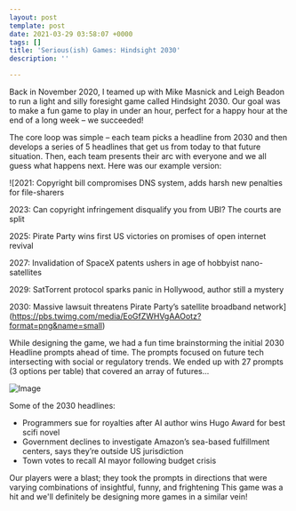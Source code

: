 ```yaml
---
layout: post
template: post
date: 2021-03-29 03:58:07 +0000
tags: []
title: 'Serious(ish) Games: Hindsight 2030'
description: ''

---
```

Back in November 2020, I teamed up with Mike Masnick and Leigh Beadon to run a light and silly foresight game called Hindsight 2030. Our goal was to make a fun game to play in under an hour, perfect for a happy hour at the end of a long week – we succeeded!

The core loop was simple – each team picks a headline from 2030 and then develops a series of 5 headlines that get us from today to that future situation. Then, each team presents their arc with everyone and we all guess what happens next. Here was our example version:

![2021: Copyright bill compromises DNS system, adds harsh new penalties for file-sharers

2023: Can copyright infringement disqualify you from UBI? The courts are split

2025: Pirate Party wins first US victories on promises of open internet revival

2027: Invalidation of SpaceX patents ushers in age of hobbyist nano-satellites

2029: SatTorrent protocol sparks panic in Hollywood, author still a mystery

2030: Massive lawsuit threatens Pirate Party’s satellite broadband network](https://pbs.twimg.com/media/EoGfZWHVgAAOotz?format=png&name=small)

While designing the game, we had a fun time brainstorming the initial 2030 Headline prompts ahead of time. The prompts focused on future tech intersecting with social or regulatory trends. We ended up with 27 prompts (3 options per table) that covered an array of futures...

![Image](https://pbs.twimg.com/media/EoGiN0-VcAAuqur?format=jpg&name=small)

Some of the 2030 headlines:

* Programmers sue for royalties after AI author wins Hugo Award for best scifi novel
* Government declines to investigate Amazon’s sea-based fulfillment centers, says they’re outside US jurisdiction
* Town votes to recall AI mayor following budget crisis

Our players were a blast; they took the prompts in directions that were varying combinations of insightful, funny, and frightening This game was a hit and we'll definitely be designing more games in a similar vein!